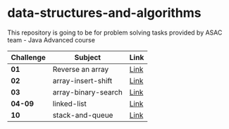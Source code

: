 
# data-structures-and-algorithms
This repository is going to be for problem solving tasks provided by ASAC team - Java Advanced course 


| Challenge | Subject            | Link                                                                                                           |
|-----------|--------------------|----------------------------------------------------------------------------------------------------------------|
| **01**    | Reverse an array   | [Link](https://baraahabusara.github.io/data-structures-and-algorithms/array-reverse/array-reverse)             |
| **02**    | array-insert-shift | [Link](https://baraahabusara.github.io/data-structures-and-algorithms/array-insert-shift/array-insert-shift)   |
| **03**    | array-binary-search | [Link](https://baraahabusara.github.io/data-structures-and-algorithms/array-binary-search/array-binary-search) |
| **04-09** | linked-list        | [Link](https://baraahabusara.github.io/data-structures-and-algorithms/linked-list/linked-list)                 |
| **10**    | stack-and-queue    | [Link](https://baraahabusara.github.io/data-structures-and-algorithms/stack-and-queue/stack-and-queue)                 |


